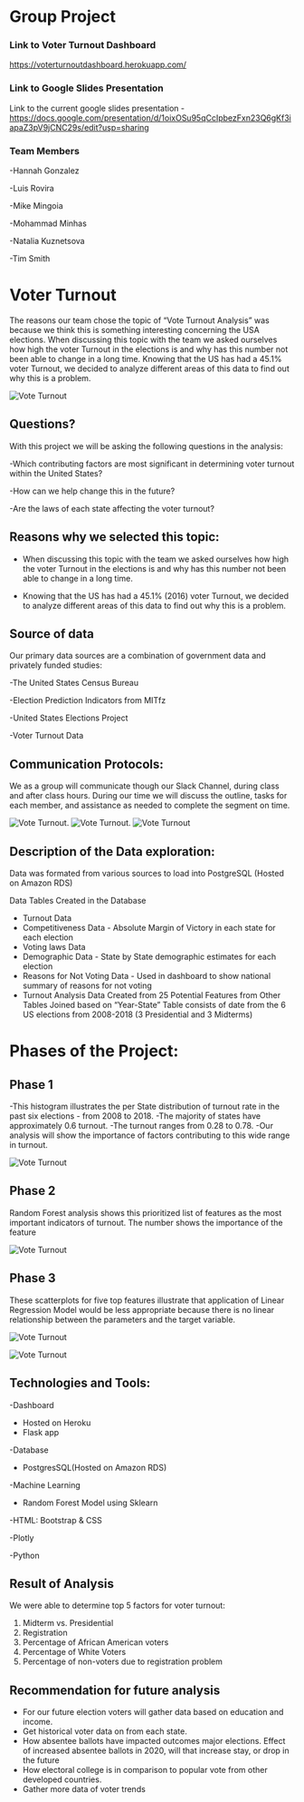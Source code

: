 
# Group Project

### Link to Voter Turnout Dashboard
https://voterturnoutdashboard.herokuapp.com/

### Link to Google Slides Presentation

Link to the current google slides presentation - https://docs.google.com/presentation/d/1oixOSu95qCcIpbezFxn23Q6gKf3iapaZ3pV9jCNC29s/edit?usp=sharing

### Team Members
-Hannah Gonzalez

-Luis Rovira

-Mike Mingoia

-Mohammad Minhas

-Natalia Kuznetsova

-Tim Smith 

# Voter Turnout 

The reasons our team chose the topic of “Vote Turnout Analysis” was because we think this is something interesting concerning the USA elections. When discussing this topic with the team we asked ourselves how high the voter Turnout in the elections is and why has this number not been able to change in a long time. Knowing that the US has had a 45.1% voter Turnout, we decided to analyze different areas of this data to find out why this is a problem.  

![Vote Turnout](https://github.com/mmingoia/HTML_MN_Group_Project/blob/main/Images/election-day-1440x550.png)

## Questions?

With this project we will be asking the following questions in the analysis:

-Which contributing factors are most significant in determining voter turnout within the United States?

-How can we help change this in the future?

-Are the laws of each state affecting the voter turnout?

## Reasons why we selected this topic:

- When discussing this topic with the team we asked ourselves how high the voter Turnout in the elections is and why has this number not been able to change in a long time. 

- Knowing that the US has had a 45.1% (2016) voter Turnout, we decided to analyze different areas of this data to find out why this is a problem.

## Source of data

Our primary data sources are a combination of government data and privately funded studies:

-The United States Census Bureau

-Election Prediction Indicators from MITfz 

-United States Elections Project

-Voter Turnout Data


## Communication Protocols:
We as a group will communicate though our Slack Channel, during class and after class hours. During our time we will discuss the outline, tasks for each member, and assistance as needed to complete the segment on time.

![Vote Turnout](https://github.com/mmingoia/HTML_MN_Group_Project/blob/main/Images/download.png).  ![Vote Turnout](https://github.com/mmingoia/HTML_MN_Group_Project/blob/main/Images/download.jpg). ![Vote Turnout](https://github.com/mmingoia/HTML_MN_Group_Project/blob/main/Images/download-1.jpg)

## Description of the Data exploration: 

Data was formated from various sources to load into PostgreSQL (Hosted on Amazon RDS)

Data Tables Created in the Database
  - Turnout Data
  - Competitiveness Data - Absolute Margin of Victory in each state for each election
  - Voting laws Data
  - Demographic Data - State by State demographic estimates for each election
  - Reasons for Not Voting Data - Used in dashboard to show national summary of reasons for not voting
  - Turnout Analysis Data 
      Created from 25 Potential Features from Other Tables
      Joined based on “Year-State”
      Table consists of date from the 6 US elections from 2008-2018 (3 Presidential and 3 Midterms)
      
# Phases of the Project: 

## Phase 1
 -This histogram illustrates the per State distribution of turnout rate in the past six elections - from 2008 to 2018.
 -The majority of states have approximately 0.6 turnout.
 -The turnout ranges from 0.28 to 0.78.
 -Our analysis will show the importance of factors contributing to this wide range in turnout.

![Vote Turnout](https://github.com/mmingoia/HTML_MN_Group_Project/blob/lrovira-patch-1/Images/ImagePhase1.PNG)

## Phase 2
Random Forest analysis shows this prioritized list of features as the most important indicators of turnout. The number shows the importance of the feature

![Vote Turnout](https://github.com/mmingoia/HTML_MN_Group_Project/blob/lrovira-patch-1/Images/ImagePhase2.PNG)

## Phase 3
These scatterplots for five top features illustrate that application of Linear Regression Model would be less appropriate because there is no linear relationship between the parameters and the target variable.

![Vote Turnout](https://github.com/mmingoia/HTML_MN_Group_Project/blob/lrovira-patch-1/Images/ImagePhase3.PNG)

![Vote Turnout]()

## Technologies and Tools:

-Dashboard
  - Hosted on Heroku
  - Flask app

-Database
  - PostgresSQL(Hosted on Amazon RDS)

-Machine Learning
  - Random Forest Model using Sklearn 

-HTML: Bootstrap & CSS

-Plotly

-Python


## Result of Analysis

We were able to determine top 5 factors for voter turnout:
1. Midterm vs. Presidential
2. Registration 
3. Percentage of African American voters 
4. Percentage of White Voters 
5. Percentage of non-voters due to registration problem

## Recommendation for future analysis 
    
- For our future election voters will gather data based on education and income. 
- Get historical voter data on from each state. 
- How absentee ballots have impacted outcomes major elections. Effect of increased absentee ballots in 2020, will that increase stay, or drop in the future
- How electoral college is in comparison to popular vote from other developed countries. 
- Gather more data of voter trends 
    



